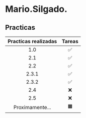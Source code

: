# Mario.Silgado.

## Practicas

| Practicas realizadas          | Tareas | 
| :-----------:      | :-----------: | 
| 1.0              | ✅ | 
| 2.1              | ✅ |
| 2.2              | ✅ |
| 2.3.1            | ✅ |
| 2.3.2            | ✅ |
| 2.4              | ❌ |
| 2.5              | ❌ |
| Proximamente...  | 🟧 |